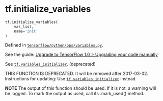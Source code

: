 <div itemscope itemtype="http://developers.google.com/ReferenceObject">
<meta itemprop="name" content="tf.initialize_variables" />
<meta itemprop="path" content="Stable" />
</div>

# tf.initialize_variables

``` python
tf.initialize_variables(
    var_list,
    name='init'
)
```



Defined in [`tensorflow/python/ops/variables.py`](https://www.tensorflow.org/code/tensorflow/python/ops/variables.py).

See the guide: [Upgrade to TensorFlow 1.0 > Upgrading your code manually](../../../api_guides/python/upgrade.md#Upgrading_your_code_manually)

See <a href="../tf/initializers/variables.md"><code>tf.variables_initializer</code></a>. (deprecated)

THIS FUNCTION IS DEPRECATED. It will be removed after 2017-03-02.
Instructions for updating:
Use <a href="../tf/initializers/variables.md"><code>tf.variables_initializer</code></a> instead.

  **NOTE** The output of this function should be used.  If it is not, a warning will be logged.  To mark the output as used, call its .mark_used() method.